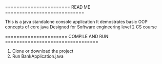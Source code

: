 ======================= READ ME ============================

This is a java standalone console application
It demostrates basic OOP concepts of core java
Designed for Software engineering level 2 CS course

====================== COMPILE AND RUN =================================
1. Clone or download the project
2. Run BankApplication.java 
